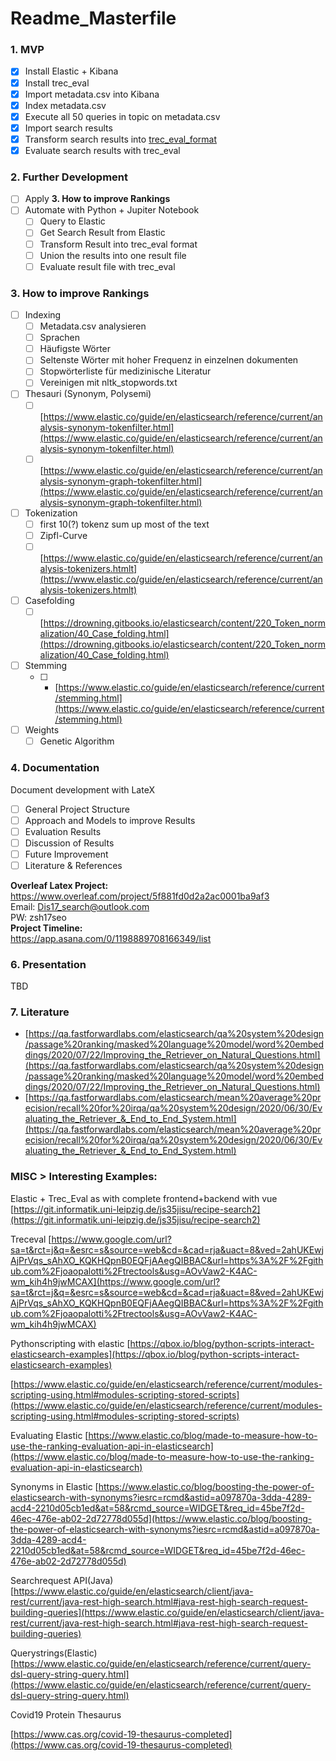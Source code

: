 # Readme_Masterfile 

### 1. MVP
- [x] Install Elastic + Kibana
- [x] Install trec_eval
- [x] Import metadata.csv into Kibana
- [x] Index metadata.csv
- [x] Execute all 50 queries in topic on metadata.csv
- [x] Import search results
- [x] Transform search results into [trec_eval_format](https://github.com/AH-Tran/DIS17.1-Suchmaschinentechnologie/blob/main/Documentation/trec_eval_doc.md)
- [x] Evaluate search results with trec_eval

### 2. Further Development
- [ ] Apply **3. How to improve Rankings**
- [ ] Automate with Python + Jupiter Notebook
	- [ ] Query to Elastic
	- [ ] Get Search Result from Elastic
	- [ ] Transform Result into trec_eval format
	- [ ] Union the results into one result file
	- [ ] Evaluate result file with trec_eval

###  3. How to improve Rankings
- [ ] Indexing
	- [ ] Metadata.csv analysieren
	- [ ] Sprachen
	- [ ]  Häufigste Wörter
	- [ ]  Seltenste Wörter mit hoher Frequenz in einzelnen dokumenten
	- [ ] Stopwörterliste für medizinische Literatur
	- [ ]  Vereinigen mit nltk_stopwords.txt
- [ ] Thesauri (Synonym, Polysemi)
	- [ ] [https://www.elastic.co/guide/en/elasticsearch/reference/current/analysis-synonym-tokenfilter.html](https://www.elastic.co/guide/en/elasticsearch/reference/current/analysis-synonym-tokenfilter.html)
	- [ ] [https://www.elastic.co/guide/en/elasticsearch/reference/current/analysis-synonym-graph-tokenfilter.html](https://www.elastic.co/guide/en/elasticsearch/reference/current/analysis-synonym-graph-tokenfilter.html)
- [ ] Tokenization
	- [ ] first 10(?) tokenz sum up most of the text
	- [ ] Zipfl-Curve
	- [ ] [https://www.elastic.co/guide/en/elasticsearch/reference/current/analysis-tokenizers.htmlt](https://www.elastic.co/guide/en/elasticsearch/reference/current/analysis-tokenizers.htmlt)
- [ ] Casefolding
	- [ ] [https://drowning.gitbooks.io/elasticsearch/content/220_Token_normalization/40_Case_folding.html](https://drowning.gitbooks.io/elasticsearch/content/220_Token_normalization/40_Case_folding.html)
- [ ] Stemming
	- [ ] -   [https://www.elastic.co/guide/en/elasticsearch/reference/current/stemming.html](https://www.elastic.co/guide/en/elasticsearch/reference/current/stemming.html)
- [ ] Weights
	- [ ] Genetic Algorithm
### 4. Documentation
Document development with LateX
- [ ] General Project Structure
- [ ] Approach and Models to improve Results
- [ ] Evaluation Results
- [ ] Discussion of Results
- [ ] Future Improvement
- [ ] Literature & References

**Overleaf Latex Project:**  
https://www.overleaf.com/project/5f881fd0d2a2ac0001ba9af3  
Email: Dis17_search@outlook.com  
PW: zsh17seo  
**Project Timeline:**  
https://app.asana.com/0/1198889708166349/list

### 6. Presentation

TBD

### 7. Literature
- [https://qa.fastforwardlabs.com/elasticsearch/qa%20system%20design/passage%20ranking/masked%20language%20model/word%20embeddings/2020/07/22/Improving_the_Retriever_on_Natural_Questions.html](https://qa.fastforwardlabs.com/elasticsearch/qa%20system%20design/passage%20ranking/masked%20language%20model/word%20embeddings/2020/07/22/Improving_the_Retriever_on_Natural_Questions.html)
- [https://qa.fastforwardlabs.com/elasticsearch/mean%20average%20precision/recall%20for%20irqa/qa%20system%20design/2020/06/30/Evaluating_the_Retriever_&_End_to_End_System.html](https://qa.fastforwardlabs.com/elasticsearch/mean%20average%20precision/recall%20for%20irqa/qa%20system%20design/2020/06/30/Evaluating_the_Retriever_&_End_to_End_System.html)

### MISC > Interesting Examples:
Elastic + Trec_Eval as with complete frontend+backend with vue
[https://git.informatik.uni-leipzig.de/js35jisu/recipe-search2](https://git.informatik.uni-leipzig.de/js35jisu/recipe-search2)

Treceval
[https://www.google.com/url?sa=t&rct=j&q=&esrc=s&source=web&cd=&cad=rja&uact=8&ved=2ahUKEwjAjPrVqs_sAhXO_KQKHQpnB0EQFjAAegQIBBAC&url=https%3A%2F%2Fgithub.com%2Fjoaopalotti%2Ftrectools&usg=AOvVaw2-K4AC-wm_kih4h9jwMCAX](https://www.google.com/url?sa=t&rct=j&q=&esrc=s&source=web&cd=&cad=rja&uact=8&ved=2ahUKEwjAjPrVqs_sAhXO_KQKHQpnB0EQFjAAegQIBBAC&url=https%3A%2F%2Fgithub.com%2Fjoaopalotti%2Ftrectools&usg=AOvVaw2-K4AC-wm_kih4h9jwMCAX)

Pythonscripting with elastic
[https://qbox.io/blog/python-scripts-interact-elasticsearch-examples](https://qbox.io/blog/python-scripts-interact-elasticsearch-examples)

[https://www.elastic.co/guide/en/elasticsearch/reference/current/modules-scripting-using.html#modules-scripting-stored-scripts](https://www.elastic.co/guide/en/elasticsearch/reference/current/modules-scripting-using.html#modules-scripting-stored-scripts)

Evaluating Elastic
[https://www.elastic.co/blog/made-to-measure-how-to-use-the-ranking-evaluation-api-in-elasticsearch](https://www.elastic.co/blog/made-to-measure-how-to-use-the-ranking-evaluation-api-in-elasticsearch)

Synonyms in Elastic
[https://www.elastic.co/blog/boosting-the-power-of-elasticsearch-with-synonyms?iesrc=rcmd&astid=a097870a-3dda-4289-acd4-2210d05cb1ed&at=58&rcmd_source=WIDGET&req_id=45be7f2d-46ec-476e-ab02-2d72778d055d](https://www.elastic.co/blog/boosting-the-power-of-elasticsearch-with-synonyms?iesrc=rcmd&astid=a097870a-3dda-4289-acd4-2210d05cb1ed&at=58&rcmd_source=WIDGET&req_id=45be7f2d-46ec-476e-ab02-2d72778d055d)

Searchrequest API(Java)
[https://www.elastic.co/guide/en/elasticsearch/client/java-rest/current/java-rest-high-search.html#java-rest-high-search-request-building-queries](https://www.elastic.co/guide/en/elasticsearch/client/java-rest/current/java-rest-high-search.html#java-rest-high-search-request-building-queries)

Querystrings(Elastic)
[https://www.elastic.co/guide/en/elasticsearch/reference/current/query-dsl-query-string-query.html](https://www.elastic.co/guide/en/elasticsearch/reference/current/query-dsl-query-string-query.html)

Covid19 Protein Thesaurus  

[https://www.cas.org/covid-19-thesaurus-completed](https://www.cas.org/covid-19-thesaurus-completed)
